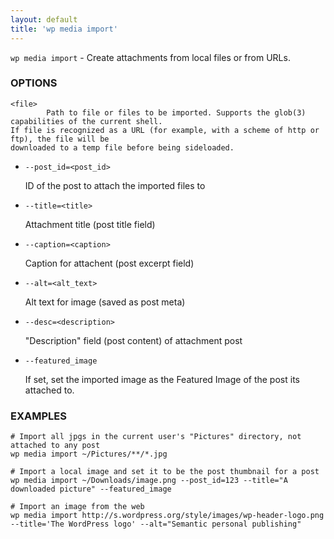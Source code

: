 ```yaml
---
layout: default
title: 'wp media import'
---
```


`wp media import` - Create attachments from local files or from URLs.

### OPTIONS

	<file>
			Path to file or files to be imported. Supports the glob(3) capabilities of the current shell.
	If file is recognized as a URL (for example, with a scheme of http or ftp), the file will be 
	downloaded to a temp file before being sideloaded.

* `--post_id=<post_id>`

	ID of the post to attach the imported files to

* `--title=<title>`

	Attachment title (post title field)

* `--caption=<caption>`

	Caption for attachent (post excerpt field)

* `--alt=<alt_text>`

	Alt text for image (saved as post meta)

* `--desc=<description>`

	"Description" field (post content) of attachment post

* `--featured_image`

	If set, set the imported image as the Featured Image of the post its attached to.


### EXAMPLES

	# Import all jpgs in the current user's "Pictures" directory, not attached to any post
	wp media import ~/Pictures/**/*.jpg

	# Import a local image and set it to be the post thumbnail for a post
	wp media import ~/Downloads/image.png --post_id=123 --title="A downloaded picture" --featured_image

	# Import an image from the web
	wp media import http://s.wordpress.org/style/images/wp-header-logo.png --title='The WordPress logo' --alt="Semantic personal publishing"





